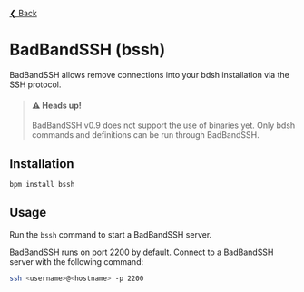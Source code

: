 [❮ Back](.)

# BadBandSSH (bssh)

BadBandSSH allows remove connections into your bdsh installation via the SSH protocol.

> #### ⚠️ Heads up!
> BadBandSSH v0.9 does not support the use of binaries yet. Only bdsh commands and definitions can be run through BadBandSSH.

## Installation

```sh
bpm install bssh
```

## Usage

Run the `bssh` command to start a BadBandSSH server.

BadBandSSH runs on port 2200 by default. Connect to a BadBandSSH server with the following command:

```sh
ssh <username>@<hostname> -p 2200
```
